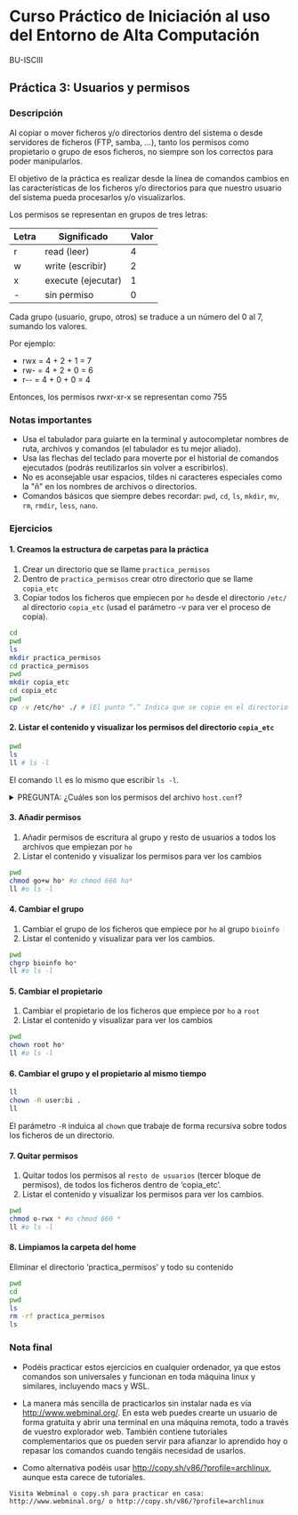 # Curso Práctico de Iniciación al uso del Entorno de Alta Computación

BU-ISCIII

## Práctica 3: Usuarios y permisos

### Descripción

Al copiar o mover ficheros y/o directorios dentro del sistema o desde servidores de ficheros (FTP, samba, ...), tanto los permisos como propietario o grupo de esos ficheros, no siempre son los correctos para poder manipularlos.

El objetivo de la práctica es realizar desde la línea de comandos cambios en las características de los ficheros y/o directorios para que nuestro usuario del sistema pueda procesarlos y/o visualizarlos.

Los permisos se representan en grupos de tres letras:

| Letra | Significado         | Valor  |
|-------|---------------------|--------|
| r     | read (leer)         | 4      |
| w     | write (escribir)    | 2      |
| x     | execute (ejecutar)  | 1      |
| -     | sin permiso         | 0      |

Cada grupo (usuario, grupo, otros) se traduce a un número del 0 al 7, sumando los valores.

Por ejemplo:

- rwx = 4 + 2 + 1 = 7
- rw- = 4 + 2 + 0 = 6
- r-- = 4 + 0 + 0 = 4

Entonces, los permisos rwxr-xr-x se representan como 755

### Notas importantes

* Usa el tabulador para guiarte en la terminal y autocompletar nombres de ruta, archivos y comandos (el tabulador es tu mejor aliado).
* Usa las flechas del teclado para moverte por el historial de comandos ejecutados (podrás reutilizarlos sin volver a escribirlos).
* No es aconsejable usar espacios, tildes ni caracteres especiales como la "ñ" en los nombres de archivos o directorios.
* Comandos básicos que siempre debes recordar: `pwd`, `cd`, `ls`, `mkdir`, `mv`, `rm`, `rmdir`, `less`, `nano`.

### Ejercicios

#### 1. Creamos la estructura de carpetas para la práctica

1. Crear un directorio que se llame `practica_permisos`
2.  Dentro de `practica_permisos` crear otro directorio que se llame `copia_etc`
3. Copiar todos los ficheros que empiecen por `ho` desde el directorio `/etc/` al directorio `copia_etc` (usad el parámetro -v para ver el proceso de copia).

```bash
cd
pwd
ls
mkdir practica_permisos
cd practica_permisos
pwd
mkdir copia_etc
cd copia_etc
pwd
cp -v /etc/ho* ./ # (El punto “.” Indica que se copie en el directorio en el que te encuentras ubicado.)
```

#### 2. Listar el contenido y visualizar los permisos del directorio `copia_etc`

```bash
pwd
ls
ll # ls -l
```

El comando `ll` es lo mismo que escribir `ls -l`.

<details>
<summary>PREGUNTA: ¿Cuáles son los permisos del archivo <code class="code-inline">host.conf</code>?</summary>

Sabemos que es un archivo de texto porque no empieza por `d`, el usuario propietario tiene permisos de lectura y escritura, pero no de ejecución. El grupo tiene permisos de lectura, pero no de escritura ni ejecución, y el resto de usuarios tienen permiso de lectura pero no de escritura ni ejecución, el usuario propietario es el usuario, el grupo es también el usuario porque está en tu home, ocupa xxx, bytes y fue modificado por ulima vez ahora mismo.
</details>

#### 3. Añadir permisos

1. Añadir permisos de escritura al grupo y resto de usuarios a todos los archivos que empiezan por `ho`
2. Listar el contenido y visualizar los permisos para ver los cambios

```bash
pwd
chmod go+w ho* #o chmod 666 ho*
ll #o ls -l
```

#### 4. Cambiar el grupo

1. Cambiar el grupo de los ficheros que empiece por `ho` al grupo `bioinfo`
2. Listar el contenido y visualizar para ver los cambios.

```bash
pwd
chgrp bioinfo ho*
ll #o ls -l
```

#### 5. Cambiar el propietario

1. Cambiar el propietario de los ficheros que empiece por `ho` a `root`
2. Listar el contenido y visualizar para ver los cambios

```bash
pwd
chown root ho*
ll #o ls -l
```

#### 6. Cambiar el grupo y el propietario al mismo tiempo

```bash
ll
chown -R user:bi .
ll
```

El parámetro `-R` induica al `chown` que trabaje de forma recursiva sobre todos los ficheros de un directorio.

#### 7. Quitar permisos

1. Quitar todos los permisos al `resto de usuarios` (tercer bloque de permisos), de todos los ficheros dentro de ‘copia_etc’.
2. Listar el contenido y visualizar los permisos para ver los cambios.

```bash
pwd
chmod o-rwx * #o chmod 660 *
ll #o ls -l
```

#### 8. Limpiamos la carpeta del home

Eliminar el directorio ‘practica_permisos’ y todo su contenido

```bash
pwd
cd
pwd
ls
rm -rf practica_permisos
ls
```

### Nota final

* Podéis practicar estos ejercicios en cualquier ordenador, ya que estos comandos son universales y funcionan en toda máquina linux y similares, incluyendo macs y WSL.

* La manera más sencilla de practicarlos sin instalar nada es vía <http://www.webminal.org/>. En esta web puedes crearte un usuario de forma gratuita y abrir una terminal en una máquina remota, todo a través de vuestro explorador web. También contiene tutoriales complementarios que os pueden servir para afianzar lo aprendido hoy o repasar los comandos cuando tengáis necesidad de usarlos.

* Como alternativa podéis usar <http://copy.sh/v86/?profile=archlinux>, aunque esta carece de tutoriales.

```
Visita Webminal o copy.sh para practicar en casa: http://www.webminal.org/ o http://copy.sh/v86/?profile=archlinux
```
